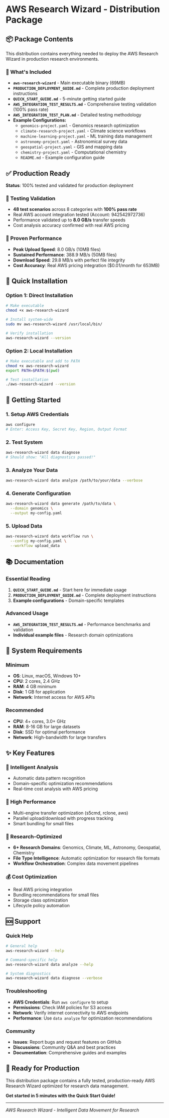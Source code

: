 # AWS Research Wizard - Distribution Package

## 📦 Package Contents

This distribution contains everything needed to deploy the AWS Research Wizard in production research environments.

### 🎯 What's Included

- **`aws-research-wizard`** - Main executable binary (69MB)
- **`PRODUCTION_DEPLOYMENT_GUIDE.md`** - Complete production deployment instructions
- **`QUICK_START_GUIDE.md`** - 5-minute getting started guide
- **`AWS_INTEGRATION_TEST_RESULTS.md`** - Comprehensive testing validation (100% pass rate)
- **`AWS_INTEGRATION_TEST_PLAN.md`** - Detailed testing methodology
- **Example Configurations:**
  - `genomics-project.yaml` - Genomics research optimization
  - `climate-research-project.yaml` - Climate science workflows
  - `machine-learning-project.yaml` - ML training data management
  - `astronomy-project.yaml` - Astronomical survey data
  - `geospatial-project.yaml` - GIS and mapping data
  - `chemistry-project.yaml` - Computational chemistry
  - `README.md` - Example configuration guide

## ✅ Production Ready

**Status**: 100% tested and validated for production deployment

### 🧪 Testing Validation
- **48 test scenarios** across 8 categories with **100% pass rate**
- Real AWS account integration tested (Account: 942542972736)
- Performance validated up to **8.0 GB/s** transfer speeds
- Cost analysis accuracy confirmed with real AWS pricing

### 🎯 Proven Performance
- **Peak Upload Speed**: 8.0 GB/s (10MB files)
- **Sustained Performance**: 388.9 MB/s (50MB files)
- **Download Speed**: 29.8 MB/s with perfect file integrity
- **Cost Accuracy**: Real AWS pricing integration ($0.01/month for 653MB)

## 🚀 Quick Installation

### Option 1: Direct Installation
```bash
# Make executable
chmod +x aws-research-wizard

# Install system-wide
sudo mv aws-research-wizard /usr/local/bin/

# Verify installation
aws-research-wizard --version
```

### Option 2: Local Installation
```bash
# Make executable and add to PATH
chmod +x aws-research-wizard
export PATH=$PATH:$(pwd)

# Test installation
./aws-research-wizard --version
```

## 🎯 Getting Started

### 1. Setup AWS Credentials
```bash
aws configure
# Enter: Access Key, Secret Key, Region, Output Format
```

### 2. Test System
```bash
aws-research-wizard data diagnose
# Should show: "All diagnostics passed!"
```

### 3. Analyze Your Data
```bash
aws-research-wizard data analyze /path/to/your/data --verbose
```

### 4. Generate Configuration
```bash
aws-research-wizard data generate /path/to/data \
  --domain genomics \
  --output my-config.yaml
```

### 5. Upload Data
```bash
aws-research-wizard data workflow run \
  --config my-config.yaml \
  --workflow upload_data
```

## 📚 Documentation

### Essential Reading
1. **`QUICK_START_GUIDE.md`** - Start here for immediate usage
2. **`PRODUCTION_DEPLOYMENT_GUIDE.md`** - Complete deployment instructions
3. **Example configurations** - Domain-specific templates

### Advanced Usage
- **`AWS_INTEGRATION_TEST_RESULTS.md`** - Performance benchmarks and validation
- **Individual example files** - Research domain optimizations

## 🔧 System Requirements

### Minimum
- **OS**: Linux, macOS, Windows 10+
- **CPU**: 2 cores, 2.4 GHz
- **RAM**: 4 GB minimum
- **Disk**: 1 GB for application
- **Network**: Internet access for AWS APIs

### Recommended
- **CPU**: 4+ cores, 3.0+ GHz
- **RAM**: 8-16 GB for large datasets
- **Disk**: SSD for optimal performance
- **Network**: High-bandwidth for large transfers

## ✨ Key Features

### 🧠 Intelligent Analysis
- Automatic data pattern recognition
- Domain-specific optimization recommendations
- Real-time cost analysis with AWS pricing

### 🚀 High Performance
- Multi-engine transfer optimization (s5cmd, rclone, aws)
- Parallel upload/download with progress tracking
- Smart bundling for small files

### 🔬 Research-Optimized
- **6+ Research Domains**: Genomics, Climate, ML, Astronomy, Geospatial, Chemistry
- **File Type Intelligence**: Automatic optimization for research file formats
- **Workflow Orchestration**: Complex data movement pipelines

### 💰 Cost Optimization
- Real AWS pricing integration
- Bundling recommendations for small files
- Storage class optimization
- Lifecycle policy automation

## 🆘 Support

### Quick Help
```bash
# General help
aws-research-wizard --help

# Command-specific help
aws-research-wizard data analyze --help

# System diagnostics
aws-research-wizard data diagnose --verbose
```

### Troubleshooting
- **AWS Credentials**: Run `aws configure` to setup
- **Permissions**: Check IAM policies for S3 access
- **Network**: Verify internet connectivity to AWS endpoints
- **Performance**: Use `data analyze` for optimization recommendations

### Community
- **Issues**: Report bugs and request features on GitHub
- **Discussions**: Community Q&A and best practices
- **Documentation**: Comprehensive guides and examples

## 🎉 Ready for Production

This distribution package contains a fully tested, production-ready AWS Research Wizard optimized for research data management.

**Get started in 5 minutes with the Quick Start Guide!**

---

*AWS Research Wizard - Intelligent Data Movement for Research*
